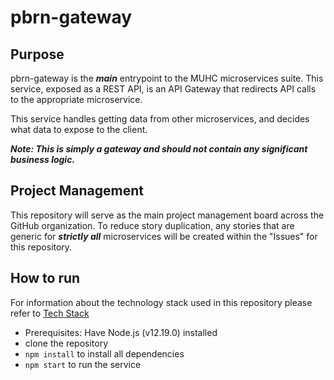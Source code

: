 # pbrn-gateway
## Purpose 

pbrn-gateway is the ***main*** entrypoint to the MUHC microservices suite. This service, exposed as a REST API, is an API Gateway that redirects API calls to the appropriate microservice. 

This service handles getting data from other microservices, and decides what data to expose to the client.

***Note: This is simply a gateway and should not contain any significant business logic.***

## Project Management

This repository will serve as the main project management board across the GitHub organization. To reduce story duplication, any stories that are generic for ***strictly all*** microservices will be created within the "Issues" for this repository. 

## How to run
For information about the technology stack used in this repository please refer to [Tech Stack](https://github.com/MUHC-DP-Project/pbrn-gateway/wiki/Tech-Stack)

- Prerequisites: Have Node.js (v12.19.0) installed
- clone the repository
- `npm install`  to install all dependencies
- `npm start` to run the service

